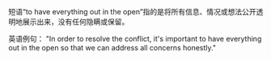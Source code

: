 短语“to have everything out in the open”指的是将所有信息、情况或想法公开透明地展示出来，没有任何隐瞒或保留。

英语例句：
"In order to resolve the conflict, it's important to have everything out in the open so that we can address all concerns honestly."